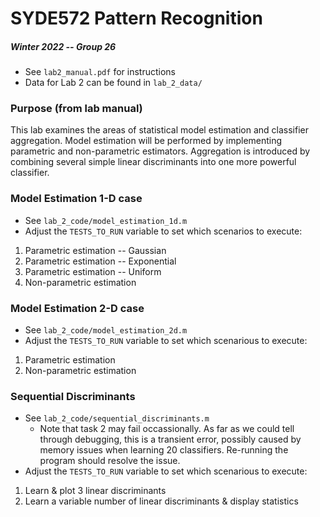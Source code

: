 # SYDE572 Pattern Recognition
##### Winter 2022 -- Group 26

- See `lab2_manual.pdf` for instructions
- Data for Lab 2 can be found in `lab_2_data/`

### Purpose (from lab manual)
This lab examines the areas of statistical model estimation and classifier aggregation. Model estimation will be performed by implementing parametric and non-parametric estimators. Aggregation is introduced by combining several simple linear discriminants into one more powerful classifier.

### Model Estimation 1-D case
- See `lab_2_code/model_estimation_1d.m`
- Adjust the `TESTS_TO_RUN` variable to set which scenarios to execute:

1. Parametric estimation -- Gaussian
2. Parametric estimation -- Exponential
3. Parametric estimation -- Uniform
4. Non-parametric estimation

### Model Estimation 2-D case
- See `lab_2_code/model_estimation_2d.m`
- Adjust the `TESTS_TO_RUN` variable to set which scenarious to execute:

1. Parametric estimation
2. Non-parametric estimation

### Sequential Discriminants
- See `lab_2_code/sequential_discriminants.m`
    - Note that task 2 may fail occassionally. As far as we could tell through debugging, this is a transient error, possibly caused by memory issues when learning 20 classifiers. Re-running the program should resolve the issue.
- Adjust the `TESTS_TO_RUN` variable to set which scenarious to execute:

1. Learn & plot 3 linear discriminants
2. Learn a variable number of linear discriminants & display statistics
